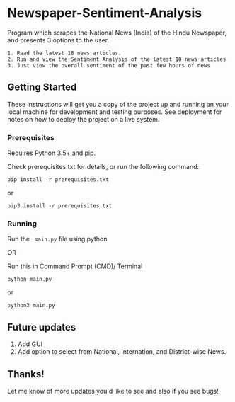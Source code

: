 # Newspaper-Sentiment-Analysis

Program which scrapes the National News (India) of the Hindu Newspaper, and presents 3 options to the user.

    1. Read the latest 18 news articles.
    2. Run and view the Sentiment Analysis of the latest 18 news articles
    3. Just view the overall sentiment of the past few hours of news

## Getting Started

These instructions will get you a copy of the project up and running on your local machine for development and testing purposes. See deployment for notes on how to deploy the project on a live system.

### Prerequisites

Requires Python 3.5+ and pip. 

Check prerequisites.txt for details, or run the following command:
            
``` 
pip install -r prerequisites.txt
```
or 
````
pip3 install -r prerequisites.txt
````
### Running

Run the ```` main.py```` file using python

OR

Run this in Command Prompt (CMD)/ Terminal
````
python main.py
````
or
````
python3 main.py
````

## Future updates

1. Add GUI
2. Add option to select from National, Internation, and District-wise News.


## Thanks!

Let me know of more updates you'd like to see and also if you see bugs!
